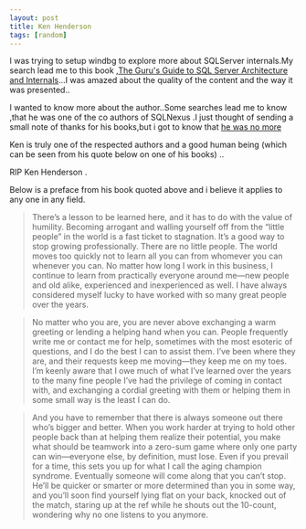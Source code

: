 ```yaml
---
layout: post
title: Ken Henderson
tags: [random]
---
```


I was trying to setup windbg to explore more about SQLServer internals.My search lead me to this book ,[The Guru's Guide to SQL Server Architecture and Internals](http://www.amazon.in/Gurus-Guide-Server-Architecture-Internals/dp/0201700476/ref=asap_bc?ie=UTF8)...I was amazed about the quality of the content
and the way it was presented..

I  wanted to know more about the author..Some searches lead me to know ,that he was one of the
co authors of SQLNexus .I just thought of sending a small note of thanks for his books,but i got  to know that [he was no more ](http://www.haidongji.com/2008/02/13/in-memory-of-ken-henderson/)

Ken is truly one of the respected authors and a good human being (which can be seen from his quote below on one of his books) ..

RIP Ken Henderson .

Below is a preface from his book quoted above and i believe it applies to any one in any field.

>There’s a lesson to be learned here, and it has to do with the value of humility. Becoming arrogant and walling yourself off from the “little people” in the world is a fast ticket to stagnation. It’s a good way to stop growing professionally. There are no little people. The world moves too quickly not to learn all you can from whomever you can whenever you can. No matter how long I work in this business, I continue to learn from practically everyone around me—new people and old alike, experienced and inexperienced as well. I have always considered myself lucky to have worked with so many great people over the years.

>No matter who you are, you are never above exchanging a warm greeting or lending a helping hand when you can. People frequently write me or contact me for help, sometimes with the most esoteric of questions, and I do the best I can to assist them. I’ve been where they are, and their requests keep me moving—they keep me on my toes. I’m keenly aware that I owe much of what I’ve learned over the years to the many fine people I’ve had the privilege of coming in contact with, and exchanging a cordial greeting with them or helping them in some small way is the least I can do.

>And you have to remember that there is always someone out there who’s bigger and better. When you work harder at trying to hold other people back than at helping them realize their potential, you make what should be teamwork into a zero-sum game where only one party can win—everyone else, by definition, must lose. Even if you prevail for a time, this sets you up for what I call the aging champion syndrome. Eventually someone will come along that you can’t stop. He’ll be quicker or smarter or more determined than you in some way, and you’ll soon find yourself lying flat on your back, knocked out of the match, staring up at the ref while he shouts out the 10-count, wondering why no one listens to you anymore.

<div class="alignleft">
     <script type="text/javascript">
       	amzn_assoc_ad_type = "banner";
	amzn_assoc_marketplace = "amazon";
	amzn_assoc_region = "US";
	amzn_assoc_placement = "assoc_banner_placement_default";
	amzn_assoc_campaigns = "electronics";
	amzn_assoc_banner_type = "rotating";
	amzn_assoc_p = "12";
	amzn_assoc_width = "300";
	amzn_assoc_height = "250";
	amzn_assoc_tracking_id = "sateeshmach-20";
	amzn_assoc_linkid = "92a87b838a9b76e65d39f7c21539ac16";
     </script>
     <script src="//z-na.amazon-adsystem.com/widgets/q?ServiceVersion=20070822&Operation=GetScript&ID=OneJS&WS=1"></script>
    </div>
